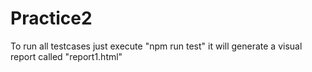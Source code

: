 # Practice2

To run all testcases just execute "npm run test" it will generate a visual report called "report1.html"
